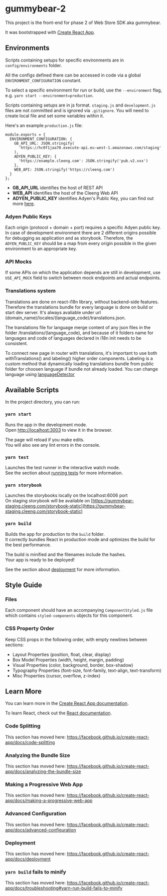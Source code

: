 # gummybear-2

This project is the front-end for phase 2 of Web Store SDK aka gummybear.

It was bootstrapped with [Create React App](https://github.com/facebook/create-react-app).

## Environments

Scripts containing setups for specific environments are in `config/environments` folder.

All the configs defined there can be accessed in code via a global `ENVIRONMENT_CONFIGURATION` constant.

To select a specific environment for run or build, use the `--environment` flag, e.g. `yarn start --environment=production`.

Scripts containing setups are in js format. `staging.js` and `development.js` files are not committed and is ignored via `.gitignore`. You will need to create local file and set some variables within it.

Here's an example `production.js` file:

```
module.exports = {
  ENVIRONMENT_CONFIGURATION: {
    GB_API_URL: JSON.stringify(
      'https://hc0f1jaa70.execute-api.eu-west-1.amazonaws.com/staging'
    ),
    ADYEN_PUBLIC_KEY: {
      'https://example.cleeng.com': JSON.stringify('pub.v2.xxx')
    },
    WEB_API: JSON.stringify('https://cleeng.com')
  }
};
```

- **GB_API_URL** identifies the host of REST API
- **WEB_API** identifies the host of the Cleeng Web API
- **ADYEN_PUBLIC_KEY** identifies Adyen's Public Key, you can find out more [here](#project-structure).

### Adyen Public Keys

Each origin (protocol + domain + port) requires a specific Adyen public key. In case of development environment there are 2 different origins possible for debugging as application and as storybook. Therefore, the `ADYEN_PUBLIC_KEY` should be a map from every origin possible in the given environment to an appropriate key.

### API Mocks

If some APIs on which the application depends are still in development, use `USE_API_MOCK` field to switch between mock endpoints and actual endpoints.

### Translations system

Translations are done on react-i18n library, without backend-side features. Therefore the translations bundle for every language is done on build or start dev server. It's always avaliable under url (domain_name)/locales/(language_code)/translations.json.<br>

The translations file for language merge content of any json files in the folder /translations/(language_code), and because of it folders name for languages and code of languages declared in i18n init needs to be consistent.<br>

To connect new page in router with translations, it's important to use both withTranslations() and labeling() higher order components. Labeling is a custom method that dynamically loading translations bundle from public folder for choosen language if bundle not already loaded. You can change language using [languageDetector](https://github.com/i18next/i18next-browser-languageDetector)<br>

## Available Scripts

In the project directory, you can run:

### `yarn start`

Runs the app in the development mode.<br>
Open [http://localhost:3003](http://localhost:3003) to view it in the browser.

The page will reload if you make edits.<br>
You will also see any lint errors in the console.

### `yarn test`

Launches the test runner in the interactive watch mode.<br>
See the section about [running tests](https://facebook.github.io/create-react-app/docs/running-tests) for more information.

### `yarn storybook`

Launches the storybooks locally on the localhost:6006 port <br>
On staging storybook will be available on [https://gummybear-staging.cleeng.com/storybook-static](https://gummybear-staging.cleeng.com/storybook-static)

### `yarn build`

Builds the app for production to the `build` folder.<br>
It correctly bundles React in production mode and optimizes the build for the best performance.

The build is minified and the filenames include the hashes.<br>
Your app is ready to be deployed!

See the section about [deployment](https://facebook.github.io/create-react-app/docs/deployment) for more information.

## Style Guide

### Files

Each component should have an accompanying `ComponentStyled.js` file which contains `styled-components` objects for this component.

### CSS Property Order

Keep CSS props in the following order, with empty newlines between sections:

- Layout Properties (position, float, clear, display)
- Box Model Properties (width, height, margin, padding)
- Visual Properties (color, background, border, box-shadow)
- Typography Properties (font-size, font-family, text-align, text-transform)
- Misc Properties (cursor, overflow, z-index)

## Learn More

You can learn more in the [Create React App documentation](https://facebook.github.io/create-react-app/docs/getting-started).

To learn React, check out the [React documentation](https://reactjs.org/).

### Code Splitting

This section has moved here: https://facebook.github.io/create-react-app/docs/code-splitting

### Analyzing the Bundle Size

This section has moved here: https://facebook.github.io/create-react-app/docs/analyzing-the-bundle-size

### Making a Progressive Web App

This section has moved here: https://facebook.github.io/create-react-app/docs/making-a-progressive-web-app

### Advanced Configuration

This section has moved here: https://facebook.github.io/create-react-app/docs/advanced-configuration

### Deployment

This section has moved here: https://facebook.github.io/create-react-app/docs/deployment

### `yarn build` fails to minify

This section has moved here: https://facebook.github.io/create-react-app/docs/troubleshooting#yarn-run-build-fails-to-minify
